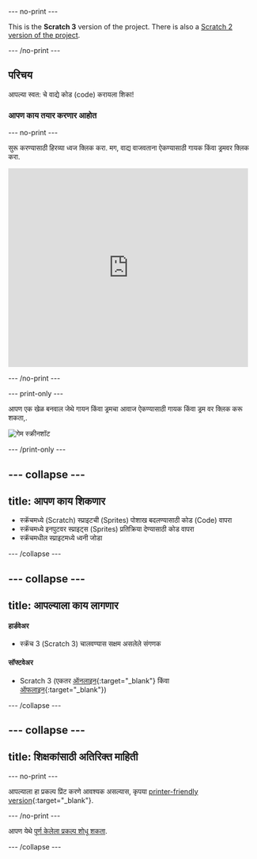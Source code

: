 \--- no-print \---

This is the **Scratch 3** version of the project. There is also a [Scratch 2 version of the project](https://projects.raspberrypi.org/en/projects/rock-band-scratch2).

\--- /no-print \---

## परिचय

आपल्या स्वत: चे वाद्ये कोड (code) करायला शिका!

### आपण काय तयार करणार आहोत

\--- no-print \---

सुरू करण्यासाठी हिरव्या ध्वज क्लिक करा. मग, वाद्य वाजवताना ऐकण्यासाठी गायक किंवा ड्रमवर क्लिक करा.

<div class="scratch-preview">
  <iframe allowtransparency="true" width="485" height="402" src="https://scratch.mit.edu/projects/embed/276872220/?autostart=false" frameborder="0" scrolling="no"></iframe>
</div>

\--- /no-print \---

\--- print-only \---

आपण एक खेळ बनवाल जेथे गायन किंवा ड्रमचा आवाज ऐकण्यासाठी गायक किंवा ड्रम वर क्लिक करू शकता,.

![गेम स्क्रीनशॉट](images/demo.png)

\--- /print-only \---

## \--- collapse \---

## title: आपण काय शिकणार

+ स्क्रॅचमध्ये (Scratch) स्प्राइटची (Sprites) पोशाख बदलण्यासाठी कोड (Code) वापरा
+ स्क्रॅचमध्ये इनपुटवर स्प्राइट्स (Sprites) प्रतिक्रिया देण्यासाठी कोड वापरा
+ स्क्रॅचमधील स्प्राइटमध्ये ध्वनी जोडा

\--- /collapse \---

## \--- collapse \---

## title: आपल्याला काय लागणार

#### हार्डवेअर

+ स्क्रॅच 3 (Scratch 3) चालवण्यास सक्षम असलेले संगणक

#### सॉफ्टवेअर

+ Scratch 3 (एकतर [ऑनलाइन](https://rpf.io/scratchon){:target="_blank"} किंवा [ऑफलाइन](https://rpf.io/scratchoff){:target="_blank"})

\--- /collapse \---

## \--- collapse \---

## title: शिक्षकांसाठी अतिरिक्त माहिती

\--- no-print \---

आपल्याला हा प्रकल्प प्रिंट करणे आवश्यक असल्यास, कृपया [printer-friendly version](https://projects.raspberrypi.org/en/projects/rock-band/print){:target="_blank"}.

\--- /no-print \---

आपण येथे [पूर्ण केलेला प्रकल्प शोधू शकता](https://rpf.io/p/en/rock-band-get).

\--- /collapse \---